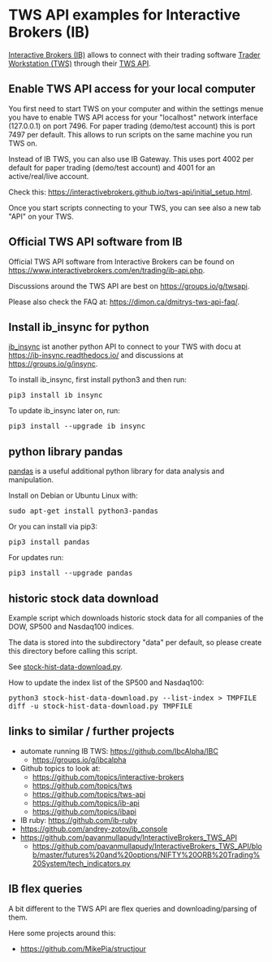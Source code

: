 TWS API examples for Interactive Brokers (IB)
=============================================

[Interactive Brokers (IB)](https://www.interactivebrokers.com/en/home.php) allows to connect with their
trading software [Trader Workstation (TWS)](https://www.interactivebrokers.com/en/trading/tws.php)
through their [TWS API](https://interactivebrokers.github.io/tws-api/).


Enable TWS API access for your local computer
---------------------------------------------

You first need to start TWS on your computer and within the settings menue you have to
enable TWS API access for your "localhost" network interface (127.0.0.1) on port 7496.
For paper trading (demo/test account) this is port 7497 per default.
This allows to run scripts on the same machine you run TWS on.

Instead of IB TWS, you can also use IB Gateway. This uses port 4002 per default for
paper trading (demo/test account) and 4001 for an active/real/live account.

Check this: <https://interactivebrokers.github.io/tws-api/initial_setup.html>.

Once you start scripts connecting to your TWS, you can see also a new tab "API" on your TWS.


Official TWS API software from IB
---------------------------------

Official TWS API software from Interactive Brokers can be found on
<https://www.interactivebrokers.com/en/trading/ib-api.php>.

Discussions around the TWS API are best on <https://groups.io/g/twsapi>.

Please also check the FAQ at: <https://dimon.ca/dmitrys-tws-api-faq/>.


Install ib_insync for python
----------------------------

[ib_insync](https://github.com/erdewit/ib_insync) ist another python API to connect to your TWS
with docu at <https://ib-insync.readthedocs.io/> and
discussions at <https://groups.io/g/insync>.

To install ib_insync, first install python3 and then run:
<pre>
pip3 install ib_insync
</pre>

To update ib_insync later on, run:
<pre>
pip3 install --upgrade ib_insync
</pre>


python library pandas
---------------------

[pandas](https://pandas.pydata.org/) is a useful additional python library
for data analysis and manipulation.

Install on Debian or Ubuntu Linux with:
<pre>
sudo apt-get install python3-pandas
</pre>

Or you can install via pip3:
<pre>
pip3 install pandas
</pre>

For updates run:
<pre>
pip3 install --upgrade pandas
</pre>


historic stock data download
----------------------------

Example script which downloads historic stock data for all
companies of the DOW, SP500 and Nasdaq100 indices.

The data is stored into the subdirectory "data" per default,
so please create this directory before calling this script.

See [stock-hist-data-download.py](stock-hist-data-download.py).

How to update the index list of the SP500 and Nasdaq100:
<pre>
python3 stock-hist-data-download.py --list-index > TMPFILE
diff -u stock-hist-data-download.py TMPFILE
</pre>


links to similar / further projects
-----------------------------------

- automate running IB TWS: <https://github.com/IbcAlpha/IBC>
   - <https://groups.io/g/ibcalpha>
- Github topics to look at:
   - <https://github.com/topics/interactive-brokers>
   - <https://github.com/topics/tws>
   - <https://github.com/topics/tws-api>
   - <https://github.com/topics/ib-api>
   - <https://github.com/topics/ibapi>
- IB ruby: <https://github.com/ib-ruby>
- <https://github.com/andrey-zotov/ib_console>
- <https://github.com/pavanmullapudy/InteractiveBrokers_TWS_API>
   - <https://github.com/pavanmullapudy/InteractiveBrokers_TWS_API/blob/master/futures%20and%20options/NIFTY%20ORB%20Trading%20System/tech_indicators.py>


IB flex queries
---------------

A bit different to the TWS API are flex queries and downloading/parsing of them.

Here some projects around this:

- <https://github.com/MikePia/structjour>


